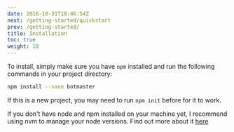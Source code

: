 ```yaml
---
date: 2016-10-31T18:46:54Z
next: /getting-started/quickstart
prev: /getting-started/
title: Installation
toc: true
weight: 10
---
```


To install, simply make sure you have `npm` installed and run the following commands in your project directory:

```bash
npm install --save botmaster
```
If this is a new project, you may need to run `npm init` before for it to work.

If you don't have node and npm installed on your machine yet, I recommend using nvm to manage your node versions. Find out more about it <a id="logo" target="_blank" href="https://github.com/creationix/nvm/blob/master/README.markdown">here</a>
